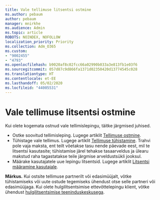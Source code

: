 ```yaml
---
title: Vale tellimuse litsentsi ostmine
ms.author: pebaum
author: pebaum
manager: mnirkhe
ms.audience: Admin
ms.topic: article
ROBOTS: NOINDEX, NOFOLLOW
localization_priority: Priority
ms.collection: Adm_O365
ms.custom:
- "9002455"
- "4793"
ms.openlocfilehash: b9020af8c02fcc66a02990b033a3e813fb1e03f6
ms.sourcegitcommit: 057d87c9d866fa1371d02350420d13774545c028
ms.translationtype: HT
ms.contentlocale: et-EE
ms.lasthandoff: 05/02/2020
ms.locfileid: "44005531"
---
```

# <a name="purchased-wrong-subscription-license"></a>Vale tellimuse litsentsi ostmine

Kui olete kogemata ostnud vale tellimislepingu, täitke järgmised juhised.

- Ostke soovitud tellimisleping. Lugege artiklit [Tellimuse ostmine](https://docs.microsoft.com/alchemyinsights/buy-a-subscription-to-office-365-for-business).
- Tühistage vale tellimus. Lugege artiklit [Tellimuse tühistamine](https://docs.microsoft.com/alchemyinsights/canceling-your-office-365-subscription).
Trahvi pole vaja maksta, ent teilt võetakse tasu nende päevade eest, mil te litsentsi kasutasite; tühistamise järel tehakse tasaarveldus ja ülearu makstud raha tagastatakse teile järgmise arveldustsükli jooksul.
- Määrake kasutajatele uue lepingu litsentsid. Lugege artiklit [Litsentsi määramine kasutajale](https://docs.microsoft.com/alchemyinsights/how-to-assign-a-license-to-a-user).

**Märkus.** Kui ostsite tellimuse partnerilt või edasimüüjalt, võtke tühistamiseks või uute ostude tegemiseks ühendust otse selle partneri või edasimüüjaga. Kui olete hulgilitsentsimise ettevõttelepingu klient, võtke ühendust [hulgilitsentsimise teeninduskeskusega](https://support.microsoft.com/help/4471406/how-to-contact-the-microsoft-volume-licensing-service-center).
